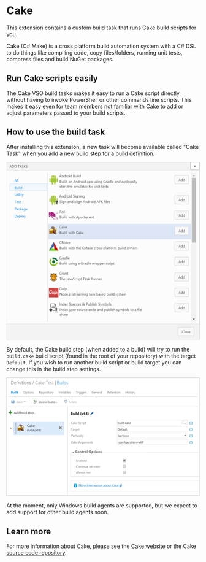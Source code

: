 Cake
====

This extension contains a custom build task that runs Cake build scripts for you.

Cake (C# Make) is a cross platform build automation system with a C# DSL to do things like compiling code, copy files/folders, running unit tests, compress files and build NuGet packages.

Run Cake scripts easily
-----------------------

The Cake VSO build tasks makes it easy to run a Cake script directly without having to invoke PowerShell or other commands line scripts. This makes it easy even for team members not familiar with Cake to add or adjust parameters passed to your build scripts.

How to use the build task
-------------------------

After installing this extension, a new task will become available called "Cake Task" when you add a new build step for a build definition.

![Add Cake Task](Images/addtasks.png)

By default, the Cake build step (when added to a build) will try to run the `build.cake` build script (found in the root of your repository) with the target `Default`. If you wish to run another build script or build target you can change this in the build step settings.

![Configure Custom Build Step](Images/configurebuildstep.png)

At the moment, only Windows build agents are supported, but we expect to add support for other build agents soon.

Learn more
----------

For more information about Cake, please see the [Cake website](http://cakebuild.net) or the Cake [source code repository](https://github.com/cake-build/cake).
